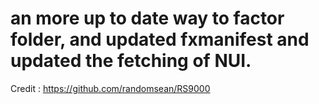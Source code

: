 # an more up to date way to factor folder, and updated fxmanifest and updated the fetching of NUI.

Credit : https://github.com/randomsean/RS9000
